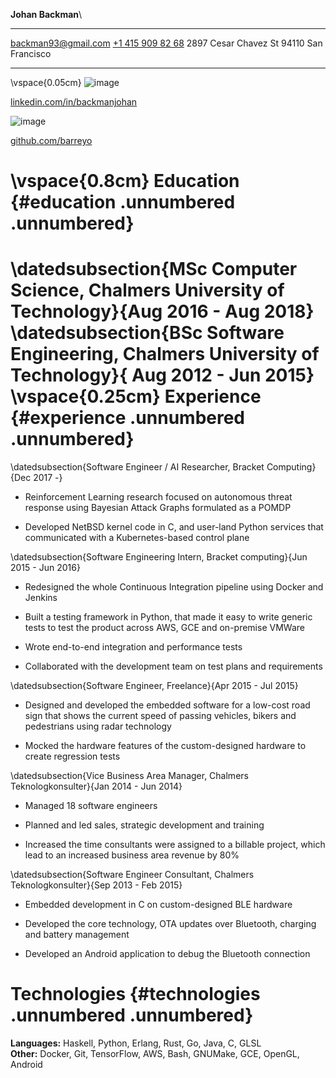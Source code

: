 **Johan Backman**\

  ----------------------- -------------------------------------
  <backman93@gmail.com>   [+1 415 909 82 68](tel:14159098268)
  2897 Cesar Chavez St    94110 San Francisco
  ----------------------- -------------------------------------

\vspace{0.05cm}
![image](linkedin)

[linkedin.com/in/backmanjohan](https://linkedin.com/in/backmanjohan)

![image](github)

[github.com/barreyo](https://github.com/barreyo)

\vspace{0.8cm}
Education {#education .unnumbered .unnumbered}
=========

\datedsubsection{MSc Computer Science, Chalmers University of Technology}{Aug
2016 - Aug 2018}
\datedsubsection{BSc Software Engineering, Chalmers University of Technology}{
Aug 2012 - Jun 2015}
\vspace{0.25cm}
Experience {#experience .unnumbered .unnumbered}
==========

\datedsubsection{Software Engineer / AI Researcher, Bracket Computing}{Dec 2017 -}
-   Reinforcement Learning research focused on autonomous threat
    response using Bayesian Attack Graphs formulated as a POMDP

-   Developed NetBSD kernel code in C, and user-land Python services
    that communicated with a Kubernetes-based control plane

\datedsubsection{Software Engineering Intern, Bracket computing}{Jun 2015 - Jun 2016}
-   Redesigned the whole Continuous Integration pipeline using Docker
    and Jenkins

-   Built a testing framework in Python, that made it easy to write
    generic tests to test the product across AWS, GCE and on-premise
    VMWare

-   Wrote end-to-end integration and performance tests

-   Collaborated with the development team on test plans and
    requirements

\datedsubsection{Software Engineer, Freelance}{Apr 2015 - Jul 2015}
-   Designed and developed the embedded software for a low-cost road
    sign that shows the current speed of passing vehicles, bikers and
    pedestrians using radar technology

-   Mocked the hardware features of the custom-designed hardware to
    create regression tests

\datedsubsection{Vice Business Area Manager, Chalmers Teknologkonsulter}{Jan 2014 - Jun 2014}
-   Managed 18 software engineers

-   Planned and led sales, strategic development and training

-   Increased the time consultants were assigned to a billable project,
    which lead to an increased business area revenue by 80%

\datedsubsection{Software Engineer Consultant, Chalmers Teknologkonsulter}{Sep 2013 - Feb 2015}
-   Embedded development in C on custom-designed BLE hardware

-   Developed the core technology, OTA updates over Bluetooth, charging
    and battery management

-   Developed an Android application to debug the Bluetooth connection

Technologies {#technologies .unnumbered .unnumbered}
============

**Languages:** Haskell, Python, Erlang, Rust, Go, Java, C, GLSL\
**Other:** Docker, Git, TensorFlow, AWS, Bash, GNUMake, GCE, OpenGL,
Android
